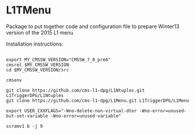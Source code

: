 
L1TMenu
=======

Package to put together code and configuration file to prepare Winter13 version of the 2015 L1 menu

Installation instructions:

<pre><code>
export MY_CMSSW_VERSION="CMSSW_7_0_pre6"
cmsrel $MY_CMSSW_VERSION 
cd $MY_CMSSW_VERSION/src

cmsenv

git clone https://github.com/cms-l1-dpg/L1Ntuples.git L1TriggerDPG/L1Ntuples
git clone https://github.com/cms-l1-dpg/L1Menu.git L1TriggerDPG/L1Menu

export USER_CXXFLAGS="-Wno-delete-non-virtual-dtor -Wno-error=unused-but-set-variable -Wno-error=unused-variable"

scramv1 b -j 9
</code></pre>
